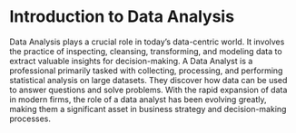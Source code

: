 <h1>Introduction to Data Analysis</h1>
<p> 
Data Analysis plays a crucial role in today’s data-centric world. It involves the practice of inspecting, cleansing, transforming, and modeling data to extract valuable insights for decision-making. 
  A Data Analyst is a professional primarily tasked with collecting, processing, and performing statistical analysis on large datasets. 
  They discover how data can be used to answer questions and solve problems. With the rapid expansion of data in modern firms, the role of a data analyst has been evolving greatly,
  making them a significant asset in business strategy and decision-making processes.
</p>
